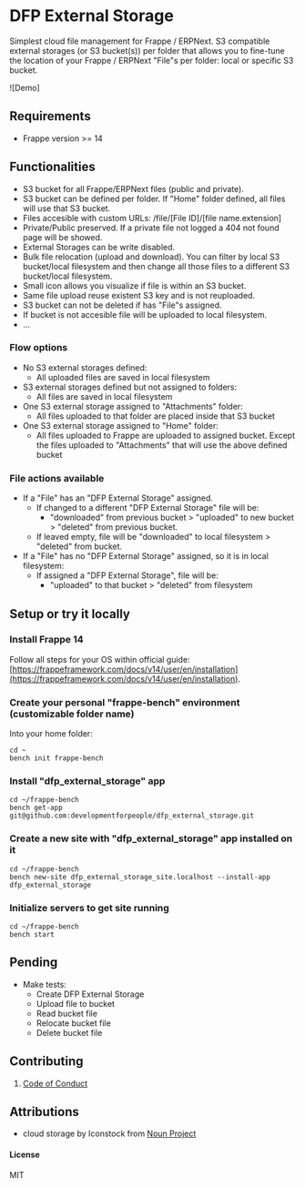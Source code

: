 # DFP External Storage

Simplest cloud file management for Frappe / ERPNext. S3 compatible external storages (or S3 bucket(s)) per folder that allows you to fine-tune the location of your Frappe / ERPNext "File"s per folder: local or specific S3 bucket.

![Demo]

## Requirements

- Frappe version >= 14


## Functionalities

- S3 bucket for all Frappe/ERPNext files (public and private).
- S3 bucket can be defined per folder. If "Home" folder defined, all files will use that S3 bucket.
- Files accesible with custom URLs: /file/[File ID]/[file name.extension]
- Private/Public preserved. If a private file not logged a 404 not found page will be showed.
- External Storages can be write disabled.
- Bulk file relocation (upload and download). You can filter by local S3 bucket/local filesystem and then change all those files to a different S3 bucket/local filesystem.
- Small icon allows you visualize if file is within an S3 bucket.
- Same file upload reuse existent S3 key and is not reuploaded.
- S3 bucket can not be deleted if has "File"s assigned.
- If bucket is not accesible file will be uploaded to local filesystem.
- ...


### Flow options

- No S3 external storages defined:
	- All uploaded files are saved in local filesystem
- S3 external storages defined but not assigned to folders:
	- All files are saved in local filesystem
- One S3 external storage assigned to "Attachments" folder:
	- All files uploaded to that folder are placed inside that S3 bucket
- One S3 external storage assigned to "Home" folder:
	- All files uploaded to Frappe are uploaded to assigned bucket. Except the files uploaded to "Attachments" that will use the above defined bucket


### File actions available

- If a "File" has an "DFP External Storage" assigned.
	- If changed to a different "DFP External Storage" file will be:
		- "downloaded" from previous bucket > "uploaded" to new bucket > "deleted" from previous bucket.
	- If leaved empty, file will be "downloaded" to local filesystem > "deleted" from bucket.
- If a "File" has no "DFP External Storage" assigned, so it is in local filesystem:
	- If assigned a "DFP External Storage", file will be:
		- "uploaded" to that bucket > "deleted" from filesystem


## Setup or try it locally

### Install Frappe 14
Follow all steps for your OS within official guide: [https://frappeframework.com/docs/v14/user/en/installation](https://frappeframework.com/docs/v14/user/en/installation).


### Create your personal "frappe-bench" environment (customizable folder name)

Into your home folder:

```
cd ~
bench init frappe-bench
```


### Install "dfp_external_storage" app

```
cd ~/frappe-bench
bench get-app git@github.com:developmentforpeople/dfp_external_storage.git
```


### Create a new site with "dfp_external_storage" app installed on it

```
cd ~/frappe-bench
bench new-site dfp_external_storage_site.localhost --install-app dfp_external_storage
```


### Initialize servers to get site running

```
cd ~/frappe-bench
bench start
```


## Pending

- Make tests:
	- Create DFP External Storage
	- Upload file to bucket
	- Read bucket file
	- Relocate bucket file
	- Delete bucket file


## Contributing

1. [Code of Conduct](CODE_OF_CONDUCT.md)


## Attributions

- cloud storage by Iconstock from [Noun Project](https://thenounproject.com/browse/icons/term/cloud-storage/)


#### License

MIT